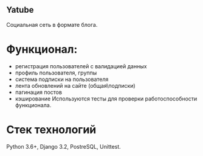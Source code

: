 ## Yatube
Социальная сеть в формате блога.

# Функционал:
- регистрация пользователей с валидацией данных
- профиль пользователя, группы
- система подписки на пользователя
- лента обновлений на сайте (общая\подписки)
- пагинация постов
- кэширование
Используются тесты для проверки работоспособности функционала.

# Стек технологий
Python 3.6+, Django 3.2, PostreSQL, Unittest.

